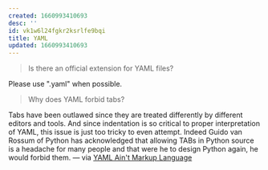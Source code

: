 ```yaml
---
created: 1660993410693
desc: ''
id: vk1w6l24fgkr2ksrlfe9bqi
title: YAML
updated: 1660993410693
---
```

   
> Is there an official extension for YAML files?   
   
Please use ".yaml" when possible.   
   
> Why does YAML forbid tabs?   
   
Tabs have been outlawed since they are treated differently by different editors and tools. And since indentation is so critical to proper interpretation of YAML, this issue is just too tricky to even attempt. Indeed Guido van Rossum of Python has acknowledged that allowing TABs in Python source is a headache for many people and that were he to design Python again, he would forbid them. — via [YAML Ain't Markup Language](http://yaml.org/faq.html)